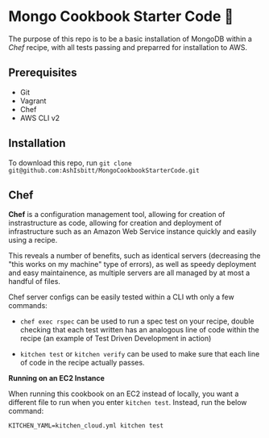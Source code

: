# Mongo Cookbook Starter Code :mango:

The purpose of this repo is to be a basic installation of MongoDB within a *Chef* recipe, with all tests passing and preparred for installation to AWS.

## Prerequisites

- Git
- Vagrant
- Chef
- AWS CLI v2

## Installation

To download this repo, run ```git clone git@github.com:AshIsbitt/MongoCookbookStarterCode.git```

## Chef
**Chef** is a configuration management tool, allowing for creation of instrastructure as code, allowing for creation and deployment of infrastructure such as an Amazon Web Service instance quickly and easily using a recipe. 

This reveals a number of benefits, such as identical servers (decreasing the "this works on my machine" type of errors), as well as speedy deployment and easy maintainence, as multiple servers are all managed by at most a handful of files. 

Chef server configs can be easily tested within a CLI wth only a few commands: 

- `chef exec rspec` can be used to run a spec test on your recipe, double checking that each test written has an analogous line of code within the recipe (an example of Test Driven Development in action)

- `kitchen test` or `kitchen verify` can be used to make sure that each line of code in the recipe actually passes. 

**Running on an EC2 Instance**

When running this cookbook on an EC2 instead of locally, you want a different file to run when you enter `kitchen test`. Instead, run the below command:

```KITCHEN_YAML=kitchen_cloud.yml kitchen test```